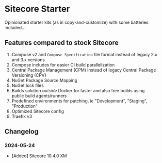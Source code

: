 # Sitecore Starter

Opinionated starter kits (as in copy-and-customize) with some batteries included...

## Features compared to stock Sitecore

1. Compose v2 and `Compose Specification` file format instead of legacy 2.x and 3.x versions
1. Compose includes for easier CI build parallelization
1. Central Package Management (CPM) instead of legacy Central Package Versioning (CPV)
1. NuGet Package Source Mapping
1. NuGet lock files
1. Builds solution *outside* Docker for faster and also free builds using public build agents/runners
1. Predefined environments for patching, ie "Development", "Staging", "Production"
1. Optimized Sitecore config
1. Traefik v3

## Changelog

### 2024-05-24

- [Added] Sitecore 10.4.0 XM
